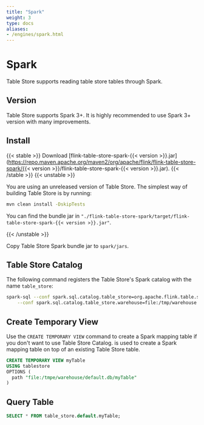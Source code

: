 ```yaml
---
title: "Spark"
weight: 3
type: docs
aliases:
- /engines/spark.html
---
```

<!--
Licensed to the Apache Software Foundation (ASF) under one
or more contributor license agreements.  See the NOTICE file
distributed with this work for additional information
regarding copyright ownership.  The ASF licenses this file
to you under the Apache License, Version 2.0 (the
"License"); you may not use this file except in compliance
with the License.  You may obtain a copy of the License at

  http://www.apache.org/licenses/LICENSE-2.0

Unless required by applicable law or agreed to in writing,
software distributed under the License is distributed on an
"AS IS" BASIS, WITHOUT WARRANTIES OR CONDITIONS OF ANY
KIND, either express or implied.  See the License for the
specific language governing permissions and limitations
under the License.
-->

# Spark

Table Store supports reading table store tables through Spark.

## Version

Table Store supports Spark 3+. It is highly recommended to use Spark 3+ version with many improvements.

## Install

{{< stable >}}
Download [flink-table-store-spark-{{< version >}}.jar](https://repo.maven.apache.org/maven2/org/apache/flink/flink-table-store-spark/{{< version >}}/flink-table-store-spark-{{< version >}}.jar).
{{< /stable >}}
{{< unstable >}}

You are using an unreleased version of Table Store. The simplest way of building Table Store is by running:

```bash
mvn clean install -DskipTests
```

You can find the bundle jar in `"./flink-table-store-spark/target/flink-table-store-spark-{{< version >}}.jar"`.

{{< /unstable >}}

Copy Table Store Spark bundle jar to `spark/jars`.

## Table Store Catalog

The following command registers the Table Store's Spark catalog with the name `table_store`:

```bash
spark-sql --conf spark.sql.catalog.table_store=org.apache.flink.table.store.spark.SparkCatalog \
    --conf spark.sql.catalog.table_store.warehouse=file:/tmp/warehouse
```

## Create Temporary View

Use the `CREATE TEMPORARY VIEW` command to create a Spark mapping table if you don't want to use Table Store Catalog.
is used to create a Spark mapping table on top of an existing Table Store table.

```sql
CREATE TEMPORARY VIEW myTable
USING tablestore
OPTIONS (
  path "file:/tmpe/warehouse/default.db/myTable"
)
```

## Query Table

```sql
SELECT * FROM table_store.default.myTable;
```
